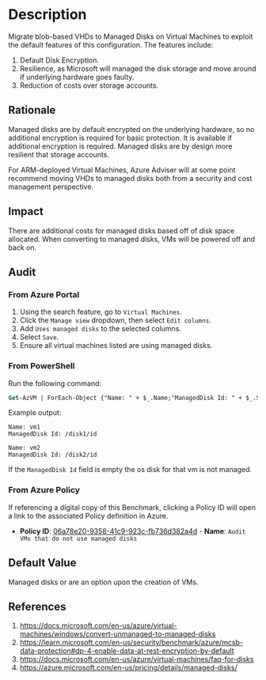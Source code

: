 # Description

Migrate blob-based VHDs to Managed Disks on Virtual Machines to exploit the default features of this configuration. The features include:

1. Default Disk Encryption.
2. Resilience, as Microsoft will managed the disk storage and move around if underlying hardware goes faulty.
3. Reduction of costs over storage accounts.

## Rationale

Managed disks are by default encrypted on the underlying hardware, so no additional encryption is required for basic protection. It is available if additional encryption is required. Managed disks are by design more resilient that storage accounts.

For ARM-deployed Virtual Machines, Azure Adviser will at some point recommend moving VHDs to managed disks both from a security and cost management perspective.

## Impact

There are additional costs for managed disks based off of disk space allocated. When converting to managed disks, VMs will be powered off and back on.

## Audit

### From Azure Portal

1. Using the search feature, go to `Virtual Machines`.
2. Click the `Manage view` dropdown, then select `Edit columns`.
3. Add `Uses managed disks` to the selected columns.
4. Select `Save`.
5. Ensure all virtual machines listed are using managed disks.

### From PowerShell

Run the following command:

```ps
Get-AzVM | ForEach-Object {"Name: " + $_.Name;"ManagedDisk Id: " + $_.StorageProfile.OsDisk.ManagedDisk.Id;""}
```

Example output:

```
Name: vm1 
ManagedDisk Id: /disk1/id 

Name: vm2 
ManagedDisk Id: /disk2/id
```

If the `ManagedDisk Id` field is empty the os disk for that vm is not managed.

### From Azure Policy

If referencing a digital copy of this Benchmark, clicking a Policy ID will open a link to the associated Policy definition in Azure.

- **Policy ID**: [06a78e20-9358-41c9-923c-fb736d382a4d](https://portal.azure.com/#view/Microsoft_Azure_Policy/PolicyDetailBlade/definitionId/%2Fproviders%2FMicrosoft.Authorization%2FpolicyDefinitions%2F06a78e20-9358-41c9-923c-fb736d382a4d) - **Name**: `Audit VMs that do not use managed disks`

## Default Value

Managed disks or are an option upon the creation of VMs.

## References

1. <https://docs.microsoft.com/en-us/azure/virtual-machines/windows/convert-unmanaged-to-managed-disks>
2. <https://learn.microsoft.com/en-us/security/benchmark/azure/mcsb-data-protection#dp-4-enable-data-at-rest-encryption-by-default>
3. <https://docs.microsoft.com/en-us/azure/virtual-machines/faq-for-disks>
4. <https://azure.microsoft.com/en-us/pricing/details/managed-disks/>
